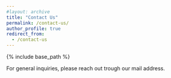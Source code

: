 ```yaml
---
#layout: archive
title: "Contact Us"
permalink: /contact-us/
author_profile: true
redirect_from:
  - /contact-us
---
```


{% include base_path %}

For general inquiries, please reach out trough our mail address.
